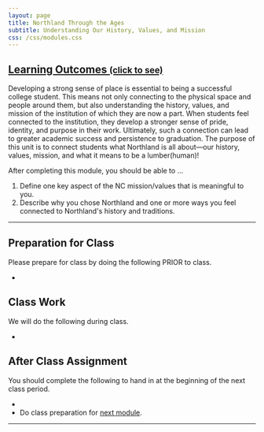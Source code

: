 ```yaml
---
layout: page
title: Northland Through the Ages
subtitle: Understanding Our History, Values, and Mission
css: /css/modules.css
---
```


<div class="panel-group-ILOs">
  <div class="panel panel-default">
    <div class="panel-heading">
      <h2 class="panel-title">
        <a data-toggle="collapse" href="#ILOs">Learning Outcomes <small>(click to see)</small></a>
      </h2>
    </div>
    <div id="ILOs" class="panel-collapse collapse">
      <div class="panel-body">
<p>Developing a strong sense of place is essential to being a successful college student. This means not only connecting to the physical space and people around them, but also understanding the history, values, and mission of the institution of which they are now a part. When students feel connected to the institution, they develop a stronger sense of pride, identity, and purpose in their work. Ultimately, such a connection can lead to greater academic success and persistence to graduation. The purpose of this unit is to connect students what Northland is all about—our history, values, mission, and what it means to be a lumber(human)!</p>

<p>After completing this module, you should be able to ...</p>

<ol>
  <li>Define one key aspect of the NC mission/values that is meaningful to you.</li>
  <li>Describe why you chose Northland and one or more ways you feel connected to Northland's history and traditions.</li>
</ol>
      </div>
    </div>
  </div>
</div>

----

## Preparation for Class

Please prepare for class by doing the following PRIOR to class.

* 

## Class Work

We will do the following during class.

* 

## After Class Assignment

You should complete the following to hand in at the beginning of the next class period.

* 
* Do class preparation for [next module](Finances).

----
